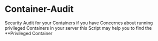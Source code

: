 # Container-Audit
Security Audit for your Containers 
if you have Concernes about running privileged Containers in your server this Script may help you to find the **Privileged Container
